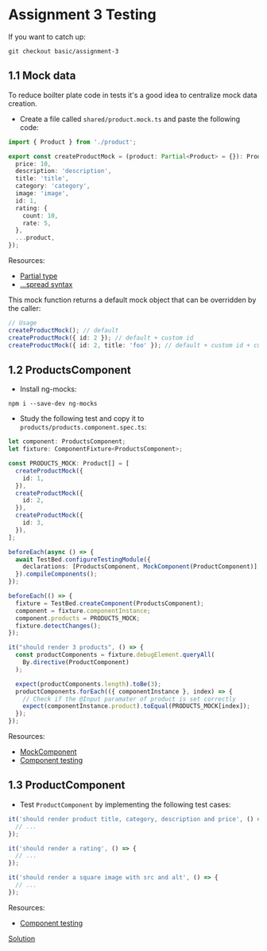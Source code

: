 # Assignment 3 Testing
If you want to catch up:

```
git checkout basic/assignment-3
```

## 1.1 Mock data
To reduce boilter plate code in tests it's a good idea to centralize mock data creation.

- Create a file called `shared/product.mock.ts` and paste the following code:

```typescript
import { Product } from './product';

export const createProductMock = (product: Partial<Product> = {}): Product => ({
  price: 10,
  description: 'description',
  title: 'title',
  category: 'category',
  image: 'image',
  id: 1,
  rating: {
    count: 10,
    rate: 5,
  },
  ...product,
});
``` 

Resources:
- [Partial type](https://www.typescriptlang.org/docs/handbook/utility-types.html)
- [...spread syntax](https://developer.mozilla.org/en-US/docs/Web/JavaScript/Reference/Operators/Spread_syntax)

This mock function returns a default mock object that can be overridden by the caller:

```typescript
// Usage
createProductMock(); // default
createProductMock({ id: 2 }); // default + custom id
createProductMock({ id: 2, title: 'foo' }); // default + custom id + custom title
``` 

## 1.2 ProductsComponent

- Install ng-mocks:

```
npm i --save-dev ng-mocks
```

- Study the following test and copy it to `products/products.component.spec.ts`:

```typescript
let component: ProductsComponent;
let fixture: ComponentFixture<ProductsComponent>;

const PRODUCTS_MOCK: Product[] = [
  createProductMock({
    id: 1,
  }),
  createProductMock({
    id: 2,
  }),
  createProductMock({
    id: 3,
  }),
];

beforeEach(async () => {
  await TestBed.configureTestingModule({
    declarations: [ProductsComponent, MockComponent(ProductComponent)],
  }).compileComponents();
});

beforeEach(() => {
  fixture = TestBed.createComponent(ProductsComponent);
  component = fixture.componentInstance;
  component.products = PRODUCTS_MOCK;
  fixture.detectChanges();
});

it("should render 3 products", () => {
  const productComponents = fixture.debugElement.queryAll(
    By.directive(ProductComponent)
  );

  expect(productComponents.length).toBe(3);
  productComponents.forEach(({ componentInstance }, index) => {
    // Check if the @Input paramater of product is set correctly
    expect(componentInstance.product).toEqual(PRODUCTS_MOCK[index]);
  });
});
```

Resources:
- [MockComponent](https://ng-mocks.sudo.eu/api/MockComponent)
- [Component testing](https://angular.io/guide/testing-components-scenarios)

## 1.3 ProductComponent

- Test `ProductComponent` by implementing the following test cases:


```typescript
it('should render product title, category, description and price', () => {
  // ...
});

it('should render a rating', () => {
  // ...
});

it('should render a square image with src and alt', () => {
  // ...
});
```

Resources:
- [Component testing](https://angular.io/guide/testing-components-scenarios)

[Solution](https://github.com/Rachnerd/ov-angular/compare/basic/assignment-3...basic/assignment-4)
